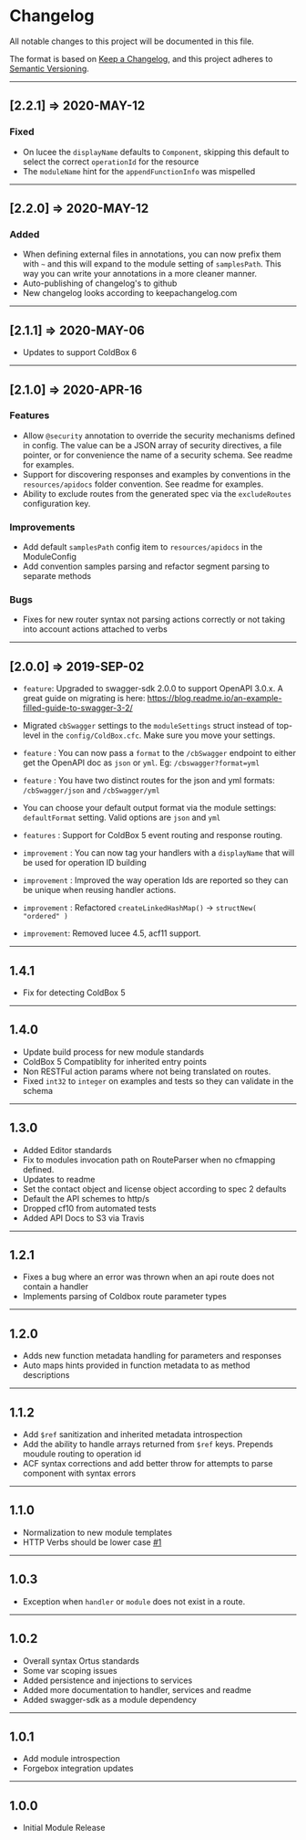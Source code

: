# Changelog

All notable changes to this project will be documented in this file.

The format is based on [Keep a Changelog](https://keepachangelog.com/en/1.0.0/),
and this project adheres to [Semantic Versioning](https://semver.org/spec/v2.0.0.html).

----

## [2.2.1] => 2020-MAY-12

### Fixed

* On lucee the `displayName` defaults to `Component`, skipping this default to select the correct `operationId` for the resource
* The `moduleName` hint for the `appendFunctionInfo` was mispelled

----

## [2.2.0] => 2020-MAY-12

### Added

* When defining external files in annotations, you can now prefix them with `~` and this will expand to the module setting of `samplesPath`. This way you can write your annotations in a more cleaner manner.
* Auto-publishing of changelog's to github
* New changelog looks according to keepachangelog.com
  
----

## [2.1.1] => 2020-MAY-06

* Updates to support ColdBox 6

----

## [2.1.0] => 2020-APR-16

### Features

* Allow `@security` annotation to override the security mechanisms defined in config. The value can be a JSON array of security directives, a file pointer, or for convenience the name of a security schema. See readme for examples.
* Support for discovering responses and examples by conventions in the `resources/apidocs` folder convention. See readme for examples.
* Ability to exclude routes from the generated spec via the `excludeRoutes` configuration key.

### Improvements

* Add default `samplesPath` config item to `resources/apidocs` in the ModuleConfig
* Add convention samples parsing and refactor segment parsing to separate methods

### Bugs

* Fixes for new router syntax not parsing actions correctly or not taking into account actions attached to verbs

----

## [2.0.0] => 2019-SEP-02

* `feature`: Upgraded to swagger-sdk 2.0.0 to support OpenAPI 3.0.x. A great guide on migrating is here: https://blog.readme.io/an-example-filled-guide-to-swagger-3-2/
* Migrated `cbSwagger` settings to the `moduleSettings` struct instead of top-level in the `config/ColdBox.cfc`. Make sure you move your settings.
* `feature` : You can now pass a `format` to the `/cbSwagger` endpoint to either get the OpenAPI doc as `json` or `yml`. Eg: `/cbswagger?format=yml`
* `feature` : You have two distinct routes for the json and yml formats: `/cbSwagger/json` and `/cbSwagger/yml`
* You can choose your default output format via the module settings: `defaultFormat` setting. Valid options are `json` and `yml`
* `features` : Support for ColdBox 5 event routing and response routing.

* `improvement` : You can now tag your handlers with a `displayName` that will be used for operation ID building
* `improvement` : Improved the way operation Ids are reported so they can be unique when reusing handler actions.
* `improvement` : Refactored `createLinkedHashMap()` -> `structNew( "ordered" )`
* `improvement`: Removed lucee 4.5, acf11 support.

----

## 1.4.1

* Fix for detecting ColdBox 5

----

## 1.4.0

* Update build process for new module standards
* ColdBox 5 Compatiblity for inherited entry points
* Non RESTFul action params where not being translated on routes.
* Fixed `int32` to `integer` on examples and tests so they can validate in the schema

----

## 1.3.0

* Added Editor standards
* Fix to modules invocation path on RouteParser when no cfmapping defined.
* Updates to readme
* Set the contact object and license object according to spec 2 defaults
* Default the API schemes to http/s
* Dropped cf10 from automated tests
* Added API Docs to S3 via Travis

----

## 1.2.1

* Fixes a bug where an error was thrown when an api route does not contain a handler
* Implements parsing of Coldbox route parameter types

----

## 1.2.0

* Adds new function metadata handling for parameters and responses
* Auto maps hints provided in function metadata to as method descriptions

----

## 1.1.2

* Add `$ref` sanitization and inherited metadata introspection
* Add the ability to handle arrays returned from `$ref` keys. Prepends moudule routing to operation id
* ACF syntax corrections and add better throw for attempts to parse component with syntax errors

----

## 1.1.0

* Normalization to new module templates
* HTTP Verbs should be lower case [#1](https://github.com/coldbox-modules/cbSwagger/issues/1)

----

## 1.0.3

* Exception when `handler` or `module` does not exist in a route.

----

## 1.0.2

* Overall syntax Ortus standards
* Some var scoping issues
* Added persistence and injections to services
* Added more documentation to handler, services and readme
* Added swagger-sdk as a module dependency

----

## 1.0.1

* Add module introspection
* Forgebox integration updates

----

## 1.0.0

* Initial Module Release
